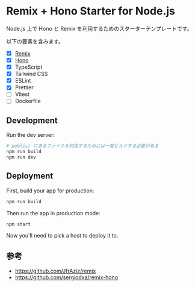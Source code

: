 # Remix + Hono Starter for Node.js

Node.js 上で Hono と Remix を利用するためのスターターテンプレートです。

以下の要素を含みます。

- [x] [Remix](https://remix.run/docs)
- [x] [Hono](https://hono.dev/docs)
- [x] TypeScript
- [x] Tailwind CSS
- [x] ESLint
- [x] Prettier
- [ ] Vitest
- [ ] Dockerfile

## Development

Run the dev server:

```sh
# public/ にあるファイルを利用するためには一度ビルドする必要がある
npm run build
npm run dev
```

## Deployment

First, build your app for production:

```sh
npm run build
```

Then run the app in production mode:

```sh
npm start
```

Now you'll need to pick a host to deploy it to.

## 参考

- https://github.com/JfrAziz/remix
- https://github.com/sergiodxa/remix-hono